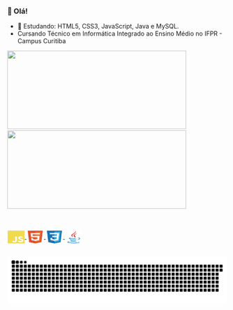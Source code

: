 ### 👋 Olá!



- 🌱 Estudando: HTML5, CSS3, JavaScript, Java e MySQL.
- Cursando Técnico em Informática Integrado ao Ensino Médio no IFPR - Campus Curitiba

<div style="inline_block">
  <a href="https://github.com/Mateo-Soaress">
  <img height="180em" width="410em" src="https://github-readme-stats.vercel.app/api?username=Mateo-Soaress&show_icons=true&theme=tokyonight&include_all_commits=true&count_private=true"/>
  <img height="180em" width="410em" src="https://github-readme-stats.vercel.app/api/top-langs/?username=Mateo-Soaress&layout=compact&langs_count=7&theme=tokyonight"/>
</div>
  
  ##
  
  <div style="display: inline_block"><br>
  <img align="center" alt="Mateo-Js" height="30" width="40" src="https://raw.githubusercontent.com/devicons/devicon/master/icons/javascript/javascript-plain.svg">
  <img align="center" alt="Mateo-HTML" height="30" width="40" src="https://raw.githubusercontent.com/devicons/devicon/master/icons/html5/html5-original.svg">
  <img align="center" alt="Mateo-CSS" height="30" width="40" src="https://raw.githubusercontent.com/devicons/devicon/master/icons/css3/css3-original.svg">
  <img align="center" alt="Mateo-Java" height="30" width="40" src="https://raw.githubusercontent.com/devicons/devicon/master/icons/java/java-original.svg">
</div>

##

![Snake animation](https://github.com/MateoSoares/MateoSoares/blob/output/github-contribution-grid-snake.svg)
